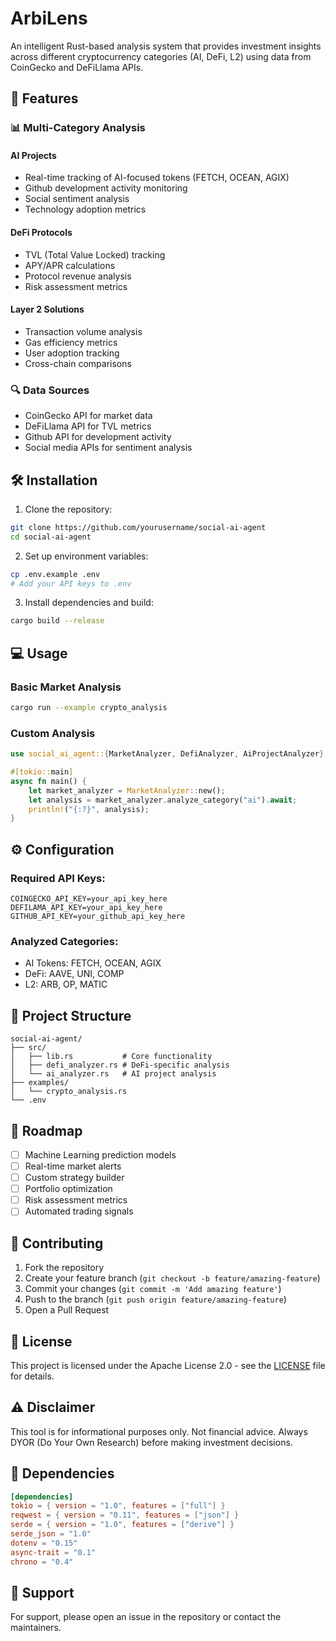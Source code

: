 

# ArbiLens

An intelligent Rust-based analysis system that provides investment insights across different cryptocurrency categories (AI, DeFi, L2) using data from CoinGecko and DeFiLlama APIs.

## 🚀 Features

### 📊 Multi-Category Analysis

#### AI Projects
- Real-time tracking of AI-focused tokens (FETCH, OCEAN, AGIX)
- Github development activity monitoring
- Social sentiment analysis
- Technology adoption metrics

#### DeFi Protocols
- TVL (Total Value Locked) tracking
- APY/APR calculations
- Protocol revenue analysis
- Risk assessment metrics

#### Layer 2 Solutions
- Transaction volume analysis
- Gas efficiency metrics
- User adoption tracking
- Cross-chain comparisons

### 🔍 Data Sources
- CoinGecko API for market data
- DeFiLlama API for TVL metrics
- Github API for development activity
- Social media APIs for sentiment analysis

## 🛠 Installation

1. Clone the repository:
```bash
git clone https://github.com/yourusername/social-ai-agent
cd social-ai-agent
```

2. Set up environment variables:
```bash
cp .env.example .env
# Add your API keys to .env
```

3. Install dependencies and build:
```bash
cargo build --release
```

## 💻 Usage

### Basic Market Analysis
```bash
cargo run --example crypto_analysis
```

### Custom Analysis
```rust
use social_ai_agent::{MarketAnalyzer, DefiAnalyzer, AiProjectAnalyzer};

#[tokio::main]
async fn main() {
    let market_analyzer = MarketAnalyzer::new();
    let analysis = market_analyzer.analyze_category("ai").await;
    println!("{:?}", analysis);
}
```

## ⚙️ Configuration

### Required API Keys:
```env
COINGECKO_API_KEY=your_api_key_here
DEFILAMA_API_KEY=your_api_key_here
GITHUB_API_KEY=your_github_api_key_here
```

### Analyzed Categories:
- AI Tokens: FETCH, OCEAN, AGIX
- DeFi: AAVE, UNI, COMP
- L2: ARB, OP, MATIC

## 📁 Project Structure
```
social-ai-agent/
├── src/
│   ├── lib.rs           # Core functionality
│   ├── defi_analyzer.rs # DeFi-specific analysis
│   └── ai_analyzer.rs   # AI project analysis
├── examples/
│   └── crypto_analysis.rs
└── .env
```

## 🔮 Roadmap

- [ ] Machine Learning prediction models
- [ ] Real-time market alerts
- [ ] Custom strategy builder
- [ ] Portfolio optimization
- [ ] Risk assessment metrics
- [ ] Automated trading signals

## 🤝 Contributing

1. Fork the repository
2. Create your feature branch (`git checkout -b feature/amazing-feature`)
3. Commit your changes (`git commit -m 'Add amazing feature'`)
4. Push to the branch (`git push origin feature/amazing-feature`)
5. Open a Pull Request

## 📝 License

This project is licensed under the Apache License 2.0 - see the [LICENSE](licenses/Apache-2.0) file for details.

## ⚠️ Disclaimer

This tool is for informational purposes only. Not financial advice. Always DYOR (Do Your Own Research) before making investment decisions.

## 🔗 Dependencies

```toml
[dependencies]
tokio = { version = "1.0", features = ["full"] }
reqwest = { version = "0.11", features = ["json"] }
serde = { version = "1.0", features = ["derive"] }
serde_json = "1.0"
dotenv = "0.15"
async-trait = "0.1"
chrono = "0.4"
```

## 🤔 Support

For support, please open an issue in the repository or contact the maintainers.
